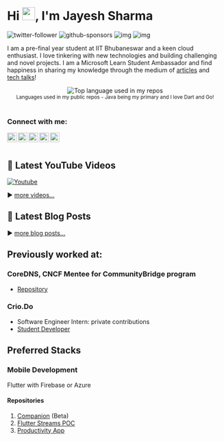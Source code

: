 # Hi <img src="https://raw.githubusercontent.com/MartinHeinz/MartinHeinz/master/wave.gif" width="30px">, I'm Jayesh Sharma

![twitter-follower](https://img.shields.io/twitter/follow/wjayesh?style=social) ![github-sponsors](https://img.shields.io/github/sponsors/wjayesh?label=GitHub%20Sponsors&style=social) ![img](https://img.shields.io/youtube/channel/subscribers/UCDeVyD6ZB7K-xHQBUZ-UxCA?label=YouTube%20Subscribers&style=social) ![img](https://img.shields.io/youtube/channel/views/UCDeVyD6ZB7K-xHQBUZ-UxCA?label=Total%20views%20on%20my%20YouTube%20Channel&style=social)

<!-- p align="center" style="margin: -20px 0 30px">
  <a href="https://www.linkedin.com/in/wjayesh/" target="_blank" style='margin-right:10px'>
    <img align="center" src="https://cdn.jsdelivr.net/npm/simple-icons@3.0.1/icons/linkedin.svg" alt="linkedin" height="22px" width="22px" />
  </a>
<!--   &nbsp;&nbsp;
  <a href="https://twitter.com/WJayesh" target="_blank">
    <img align="center" src="https://cdn.jsdelivr.net/npm/simple-icons@3.0.1/icons/twitter.svg" alt="twitter" height="22px" width="22px" />
  </a> -->
<!--   &nbsp;&nbsp;
  <a href="mailto:wjayesh@outlook.com" target="_blank">
    <img align="center" src="https://cdn.jsdelivr.net/npm/simple-icons@3.0.1/icons/protonmail.svg" alt="email" height="22px" width="22px" />
  </a>
</p> -->

I am a pre-final year student at IIT Bhubaneswar and a keen cloud enthusiast. I love tinkering with new technologies and building challenging and novel projects. I am a Microsoft Learn Student Ambassador and find happiness in sharing my knowledge through the medium of [articles](https://medium.com/@wjayesh) and [tech talks](https://www.youtube.com/channel/UCDeVyD6ZB7K-xHQBUZ-UxCA)! 

<div align="center">
  <img width="" src="https://github-readme-stats.vercel.app/api/top-langs/?username=wjayesh&layout=compact&hide_title=1&card_width=300" alt="Top language used in my repos" />
  <br />
  <small>Languages used in my public repos - Java being my primary and I love Dart and Go!</small>
  <br />
  <br />
</div>


### Connect with me:

[<img align="left" alt="YouTube" width="22px" src="https://raw.githubusercontent.com/n3wt0n/n3wt0n/master/assets/youtube.svg" />][youtube]
[<img align="left" alt="Twitter" width="22px" src="https://raw.githubusercontent.com/n3wt0n/n3wt0n/master/assets/twitter.svg" />][twitter]
[<img align="left" alt="LinkedIn" width="22px" src="https://raw.githubusercontent.com/n3wt0n/n3wt0n/master/assets/linkedin.svg" />][linkedin]
[<img align="left" alt="Instagram" width="22px" src="https://raw.githubusercontent.com/n3wt0n/n3wt0n/master/assets/instagram.png" />][instagram]
[<img align="left" alt="Medium" width="22px" src="https://cdn.jsdelivr.net/npm/simple-icons@3.0.1/icons/medium.svg" />][medium]


<br />
<br />

## 🎥 Latest YouTube Videos

<p align="left">
  <a href="https://www.youtube.com/channel/UCDeVyD6ZB7K-xHQBUZ-UxCA?sub_confirmation=1"><img alt="Youtube" title="Youtube" src="https://img.shields.io/badge/-Subscribe-red?style=for-the-badge&logo=youtube&logoColor=white"/></a>
</p>

<!-- YOUTUBE:START -->

<!-- YOUTUBE:END -->

▶ [more videos...][youtube]



## 📑 Latest Blog Posts

<!-- DEV-BLOG-POST-LIST:START -->

<!-- DEV-BLOG-POST-LIST:END -->

<!-- MEDIUM-BLOG-POST-LIST:START -->

<!-- MEDIUM-BLOG-POST-LIST:END -->

▶ [more blog posts...][blog]



## Previously worked at:

### CoreDNS, CNCF Mentee for CommunityBridge program
* [Repository](https://github.com/wjayesh/coredns-healthcheck/tree/main/pkg)
### Crio.Do
* Software Engineer Intern: private contributions
* [Student Developer](https://github.com/wjayesh/csod-2019-wjayesh)

## Preferred Stacks
### Mobile Development
Flutter with Firebase or Azure
#### Repositories
1. [Companion](https://github.com/wjayesh/companion-beta) (Beta) 
2. [Flutter Streams POC](https://github.com/wjayesh/companion-streams)
3. [Productivity App](https://github.com/wjayesh/prod_app)

[blog]: https://wjayesh.medium.com
[twitter]: https://twitter.com/wjayesh
[youtube]: https://www.youtube.com/channel/UCDeVyD6ZB7K-xHQBUZ-UxCA
[linkedin]: https://linkedin.com/in/wjayesh
[instagram]: https://www.instagram.com/wjayesh_
[medium]: https://wjayesh.medium.com/


